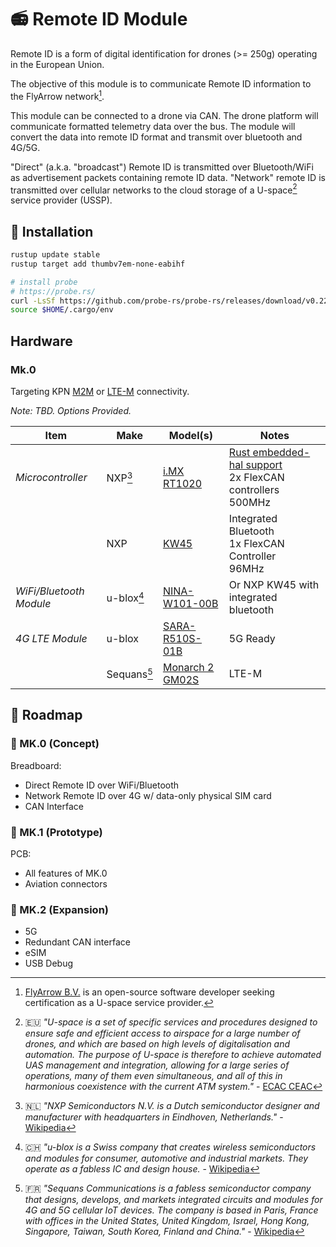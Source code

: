 # :radio: Remote ID Module

Remote ID is a form of digital identification for drones (>= 250g) operating in the European Union.

The objective of this module is to communicate Remote ID information to the FlyArrow network[^flyarrow].

[^flyarrow]: [FlyArrow B.V.](https://github.com/FlyArrow-BV) is an open-source software developer seeking certification as a U-space service provider.

This module can be connected to a drone via CAN. The drone platform will communicate formatted telemetry data over the bus. The module will convert the data into remote ID format and transmit over bluetooth and 4G/5G.

"Direct" (a.k.a. "broadcast") Remote ID is transmitted over Bluetooth/WiFi as advertisement packets containing remote ID data. "Network" remote ID is transmitted over cellular networks to the cloud storage of a U-space[^uspace] service provider (USSP).

[^uspace]: :eu: *"U-space is a set of specific services and procedures designed to ensure safe and efficient access to airspace for a large number of drones, and which are based on high levels of digitalisation and automation. The purpose of U-space is therefore to achieve automated UAS management and integration, allowing for a large series of operations, many of them even simultaneous, and all of this in harmonious coexistence with the current ATM system."* - [ECAC CEAC](https://www.ecac-ceac.org/activities/unmanned-aircraft-systems/uas-bulletin/22-uas-bulletin/504-uas-bulletin-2-what-is-u-space)

## :wrench: Installation

```bash
rustup update stable
rustup target add thumbv7em-none-eabihf

# install probe
# https://probe.rs/
curl -LsSf https://github.com/probe-rs/probe-rs/releases/download/v0.22.0/probe-rs-installer.sh | sh
source $HOME/.cargo/env
```

## Hardware

### Mk.0

Targeting KPN [M2M](https://m2m.kpn.com/en) or [LTE-M](https://www.kpn.com/zakelijk/internet-of-things/en/ltem-connectivity.htm) connectivity.

*Note: TBD. Options Provided.*

| Item | Make | Model(s) | Notes
| --- | ---- | --- | --- |
| *Microcontroller* | NXP[^nxp] | [i.MX RT1020](https://www.nxp.com/docs/en/fact-sheet/IMXRTPORTFS.pdf) | [Rust embedded-hal support](https://github.com/imxrt-rs/imxrt-hal) <br>2x FlexCAN controllers<br>500MHz
| | NXP | [KW45](https://www.nxp.com/products/wireless-connectivity/bluetooth-low-energy/kw45-32-bit-bluetooth-5-3-long-range-mcus-with-can-fd-and-lin-bus-options-arm-cortex-m33-core:KW45) | Integrated Bluetooth<br>1x FlexCAN Controller<br>96MHz |
| *WiFi/Bluetooth Module* | u-blox[^ublox] | [NINA-W101-00B](https://www.tme.eu/nl/en/details/nina-w101-00b/iot-wifi-bluetooth-modules/u-blox/) | Or NXP KW45 with integrated bluetooth
| *4G LTE Module* | u-blox | [SARA-R510S-01B](https://www.tme.eu/nl/en/details/sara-r510s-01b/m2m-gprs-lte-5g-modules/u-blox/) | 5G Ready |
| | Sequans[^sequans] | [Monarch 2 GM02S](https://sequans.com/products/monarch-2-gm02s/) | LTE-M

[^nxp]: :netherlands: *"NXP Semiconductors N.V. is a Dutch semiconductor designer and manufacturer with headquarters in Eindhoven, Netherlands."* - [Wikipedia](https://en.wikipedia.org/wiki/NXP_Semiconductors)
[^ublox]: :switzerland: *"u-blox is a Swiss company that creates wireless semiconductors and modules for consumer, automotive and industrial markets. They operate as a fabless IC and design house.* - [Wikipedia](https://en.wikipedia.org/wiki/U-blox)
[^sequans]: :fr: *"Sequans Communications is a fabless semiconductor company that designs, develops, and markets integrated circuits and modules for 4G and 5G cellular IoT devices. The company is based in Paris, France with offices in the United States, United Kingdom, Israel, Hong Kong, Singapore, Taiwan, South Korea, Finland and China."* - [Wikipedia](https://en.wikipedia.org/wiki/Sequans)

## :sunrise_over_mountains: Roadmap

### :aerial_tramway: MK.0 (Concept)

Breadboard:
- Direct Remote ID over WiFi/Bluetooth
- Network Remote ID over 4G w/ data-only physical SIM card
- CAN Interface

### :mountain_cableway: MK.1 (Prototype)

PCB:
- All features of MK.0
- Aviation connectors

### :suspension_railway: MK.2 (Expansion)

- 5G
- Redundant CAN interface
- eSIM
- USB Debug
